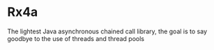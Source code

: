 # Rx4a
The lightest Java asynchronous chained call library, the goal is to say goodbye to the use of threads and thread pools 
